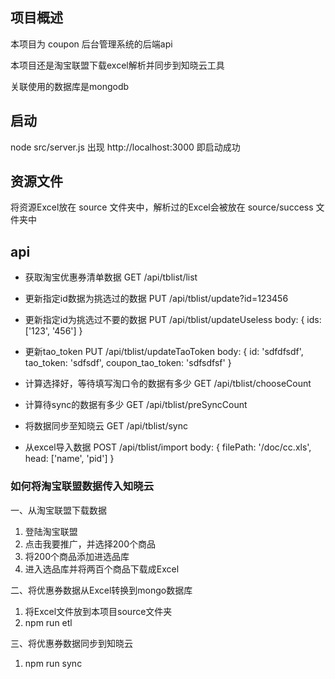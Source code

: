 ## 项目概述

本项目为 coupon 后台管理系统的后端api

本项目还是淘宝联盟下载excel解析并同步到知晓云工具

关联使用的数据库是mongodb


## 启动
node src/server.js
出现 http://localhost:3000 即启动成功


## 资源文件
将资源Excel放在 source 文件夹中，解析过的Excel会被放在 source/success 文件夹中


## api

- 获取淘宝优惠券清单数据
GET /api/tblist/list


- 更新指定id数据为挑选过的数据
PUT /api/tblist/update?id=123456


- 更新指定id为挑选过不要的数据
PUT /api/tblist/updateUseless
body: {
    ids: ['123', '456']
}


- 更新tao_token
PUT /api/tblist/updateTaoToken
body: {
    id: 'sdfdfsdf',
    tao_token: 'sdfsdf',
    coupon_tao_token: 'sdfsdfsf'
}


- 计算选择好，等待填写淘口令的数据有多少
GET /api/tblist/chooseCount


- 计算待sync的数据有多少
GET /api/tblist/preSyncCount


- 将数据同步至知晓云
GET /api/tblist/sync


- 从excel导入数据
POST /api/tblist/import
body: {
    filePath: '/doc/cc.xls',
    head: ['name', 'pid']
}



### 如何将淘宝联盟数据传入知晓云

一、从淘宝联盟下载数据
1. 登陆淘宝联盟
2. 点击我要推广，并选择200个商品
3. 将200个商品添加进选品库
4. 进入选品库并将两百个商品下载成Excel

二、将优惠券数据从Excel转换到mongo数据库
1. 将Excel文件放到本项目source文件夹
2. npm run etl

三、将优惠券数据同步到知晓云
1. npm run sync
